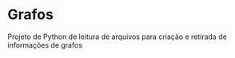 # Grafos
Projeto de Python de leitura de arquivos para criação e retirada de informações de grafos

